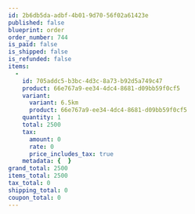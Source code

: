 ```yaml
---
id: 2b6db5da-adbf-4b01-9d70-56f02a61423e
published: false
blueprint: order
order_number: 744
is_paid: false
is_shipped: false
is_refunded: false
items:
  -
    id: 705addc5-b3bc-4d3c-8a73-b92d5a749c47
    product: 66e767a9-ee34-4dc4-8681-d09bb59f0cf5
    variant:
      variant: 6.5km
      product: 66e767a9-ee34-4dc4-8681-d09bb59f0cf5
    quantity: 1
    total: 2500
    tax:
      amount: 0
      rate: 0
      price_includes_tax: true
    metadata: {  }
grand_total: 2500
items_total: 2500
tax_total: 0
shipping_total: 0
coupon_total: 0
---
```

